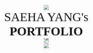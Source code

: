 <!--## Hi there 👋-->

<!--
**shynewsky/shynewsky** is a ✨ _special_ ✨ repository because its `README.md` (this file) appears on your GitHub profile.

Here are some ideas to get you started:

- 🔭 I’m currently working on ...
- 🌱 I’m currently learning ...
- 👯 I’m looking to collaborate on ...
- 🤔 I’m looking for help with ...
- 💬 Ask me about ...
- 📫 How to reach me: ...
- 😄 Pronouns: ...
- ⚡ Fun fact: ...
-->

<!--타이틀 부분
align="center" -- 가운데 정렬
type=waving -- 전체 형태
color=gradient -- 색상
customColorList=20 -- 색 팔레트 번호
height=250 -- 높이
section=header -- ?
text=Welcome%20to%20My%20Github -- 윗줄, 자간(%20) 
desc=I'm%20Saeha%20Yang -- 아랫줄, 자간(%20)
animation=fadeIn -- 모든 글자 등장 애니메이션
fontColor=ffffff -- 윗줄 글자 색상
fontSize=50 -- 윗줄 글자 크기
fontAlignY=25 -- 윗줄 글자 상하 위치
descSize=40 -- 아랫줄 글자 크기
descAlignY=50 -- 아랫줄 글자 상하 위치
" />
-->

<div align="center">
  <img 
  src="https://capsule-render.vercel.app/api?type=waving&color=gradient&customColorList=20&height=100&section=header" />
</div>

<div style="text-align:center; font-family:맑은 고딕; font-size:40px">
  SAEHA YANG's <strong>PORTFOLIO</strong>
</div>

<div align="center">
  <img
    src="https://capsule-render.vercel.app/api?type=waving&color=gradient&customColorList=20&height=100&section=header"
    style="transform: rotate(180deg);"
  />
</div>

<div align="center">
  <img src="https://topsolved.mayonedev.com/api/boj?handle=shynewsky&row=25&base_color=default">
</div>





